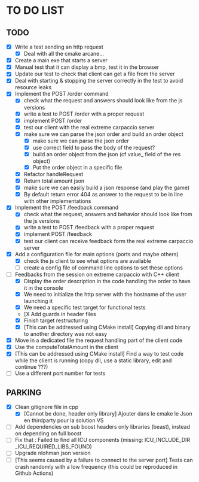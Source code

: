 # TO DO LIST

## TODO
- [X] Write a test sending an http request
  - [X] Deal with all the cmake arcane...
- [X] Create a main exe that starts a server 
- [X] Manual test that it can display a bmp, test it in the browser
- [X] Update our test to check that client can get a file from the server
- [X] Deal with starting & stopping the server correctly in the test to avoid resource leaks
- [X] Implement the POST /order command
  - [X] check what the request and answers should look like from the js versions
  - [X] write a test to POST /order with a proper request
  - [X] implement POST /order
  - [X] test our client with the real extreme carpaccio server
  - [X] make sure we can parse the json order and build an order object
    - [X] make sure we can parse the json order
    - [X] use correct field to pass the body of the request?
    - [X] build an order object from the json (cf value_ field of the res object)
    - [X] Put the order object in a specific file
  - [X] Refactor handleRequest
  - [X] Return total amount json
  - [X] make sure we can easily build a json response (and play the game)
  - [X] By default return error 404 as answer to the request to be in line with other implementations
- [X] Implement the POST /feedback command
  - [X] check what the request, answers and behavior should look like from the js versions
  - [X] write a test to POST /feedback with a proper request
  - [X] implement POST /feedback
  - [X] test our client can receive feedback form the real extreme carpaccio server
- [X] Add a configuration file for main options (ports and maybe others)
  - [X] check the js client to see what options are available
  - [ ] create a config file of command line options to set these options
- [ ] Feedbacks from the session on extreme carpaccio with C++ client
  - [x] Display the order description in the code handling the order to have it in the console
  - [X] We need to initialize the http server with the hostname of the user launching it
  - [X] We need a specific test target for functional tests
  - [X Add guards in header files
  - [X] Finish target restructuring
  - [X] [This can be addressed using CMake install] Copying dll and binary to another directory was not easy
- [X] Move in a dedicated file the request handling part of the client code
- [X] Use the computeTotalAmount in the client
- [X] [This can be addressed using CMake install] Find a way to test code while the client is running (copy dll, use a static library, edit and continue ???)
- [ ] Use a different port number for tests
## PARKING
- [X] Clean gitignore file in cpp
  - [X] [Cannot be done, header only library] Ajouter dans le cmake le Json en thirdparty pour la solution VS
- [ ] Add dependencies on sub boost headers only libraries (beast), instead on depending on full boost
- [ ] Fix that : Failed to find all ICU components (missing: ICU_INCLUDE_DIR _ICU_REQUIRED_LIBS_FOUND)
- [ ] Upgrade nlohman json version
- [ ] [This seems caused by a failure to connect to the server port] Tests can crash randomly with a low frequency (this could be reproduced in Github Actions)
